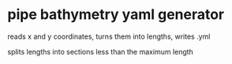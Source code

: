 # pipe bathymetry yaml generator

reads x and y coordinates, turns them into lengths, writes .yml

splits lengths into sections less than the maximum length
